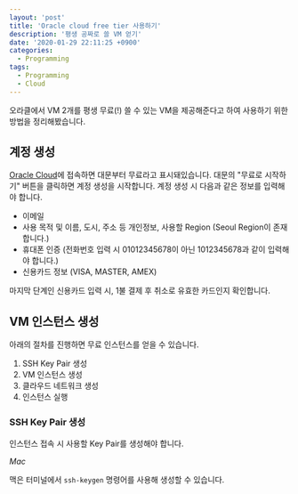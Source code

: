 ```yaml
---
layout: 'post'
title: 'Oracle cloud free tier 사용하기'
description: '평생 공짜로 쓸 VM 얻기'
date: '2020-01-29 22:11:25 +0900'
categories:
  - Programming
tags:
  - Programming
  - Cloud
---
```


오라클에서 VM 2개를 평생 무료(!) 쓸 수 있는 VM을 제공해준다고 하여 사용하기 위한 방법을 정리해봤습니다.

## 계정 생성

[Oracle Cloud](https://www.oracle.com/kr/cloud/free/)에 접속하면 대문부터 무료라고 표시돼있습니다.
대문의 "무료로 시작하기" 버튼을 클릭하면 계정 생성을 시작합니다. 계정 생성 시 다음과 같은 정보를 입력해야 합니다.

- 이메일
- 사용 목적 및 이름, 도시, 주소 등 개인정보, 사용할 Region (Seoul Region이 존재합니다.)
- 휴대폰 인증 (전화번호 입력 시 01012345678이 아닌 1012345678과 같이 입력해야 합니다.)
- 신용카드 정보 (VISA, MASTER, AMEX)

마지막 단계인 신용카드 입력 시, 1불 결제 후 취소로 유효한 카드인지 확인합니다.  


## VM 인스턴스 생성

아래의 절차를 진행하면 무료 인스턴스를 얻을 수 있습니다.

1. SSH Key Pair 생성
2. VM 인스턴스 생성
3. 클라우드 네트워크 생성
4. 인스턴스 실행


### SSH Key Pair 생성

인스턴스 접속 시 사용할 Key Pair를 생성해야 합니다.

*Mac*

맥은 터미널에서 `ssh-keygen` 명령어를 사용해 생성할 수 있습니다.
